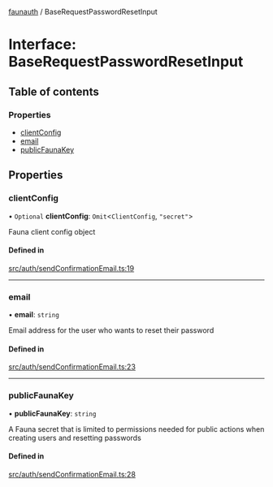 [faunauth](../index.md) / BaseRequestPasswordResetInput

# Interface: BaseRequestPasswordResetInput

## Table of contents

### Properties

- [clientConfig](BaseRequestPasswordResetInput.md#clientconfig)
- [email](BaseRequestPasswordResetInput.md#email)
- [publicFaunaKey](BaseRequestPasswordResetInput.md#publicfaunakey)

## Properties

### clientConfig

• `Optional` **clientConfig**: `Omit`<`ClientConfig`, ``"secret"``\>

Fauna client config object

#### Defined in

[src/auth/sendConfirmationEmail.ts:19](https://github.com/alexnitta/faunauth/blob/a52671e/src/auth/sendConfirmationEmail.ts#L19)

___

### email

• **email**: `string`

Email address for the user who wants to reset their password

#### Defined in

[src/auth/sendConfirmationEmail.ts:23](https://github.com/alexnitta/faunauth/blob/a52671e/src/auth/sendConfirmationEmail.ts#L23)

___

### publicFaunaKey

• **publicFaunaKey**: `string`

A Fauna secret that is limited to permissions needed for public actions when creating users
and resetting passwords

#### Defined in

[src/auth/sendConfirmationEmail.ts:28](https://github.com/alexnitta/faunauth/blob/a52671e/src/auth/sendConfirmationEmail.ts#L28)

